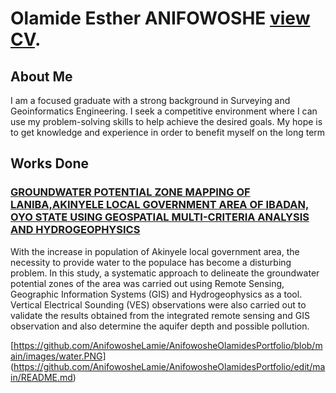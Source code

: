 # Olamide Esther ANIFOWOSHE [view CV](https://github.com/AnifowosheLamie/AnifowosheOlamidesPortfolio/edit/main/README.md).

## About Me

I am a focused graduate with a strong background in Surveying and
Geoinformatics Engineering. I seek a competitive environment
where I can use my problem-solving skills to help achieve the
desired goals. My hope is to get knowledge and experience in order
to benefit myself on the long term

## Works Done

### [GROUNDWATER POTENTIAL ZONE MAPPING OF LANIBA,AKINYELE LOCAL GOVERNMENT AREA OF IBADAN, OYO STATE USING GEOSPATIAL MULTI-CRITERIA ANALYSIS AND HYDROGEOPHYSICS](https://github.com/AnifowosheLamie/AnifowosheOlamidesPortfolio/edit/main/README.md)
 

With the increase in population of Akinyele local government area, the necessity to provide water to the populace has become a disturbing problem. In this study, a systematic approach to delineate the groundwater potential zones of the area was carried out using Remote Sensing, Geographic Information Systems (GIS) and Hydrogeophysics as a tool. Vertical Electrical Sounding (VES) observations were also carried out to validate the results obtained from the integrated remote sensing and GIS observation and also determine the aquifer depth and possible pollution. 

[https://github.com/AnifowosheLamie/AnifowosheOlamidesPortfolio/blob/main/images/water.PNG] (https://github.com/AnifowosheLamie/AnifowosheOlamidesPortfolio/edit/main/README.md)


